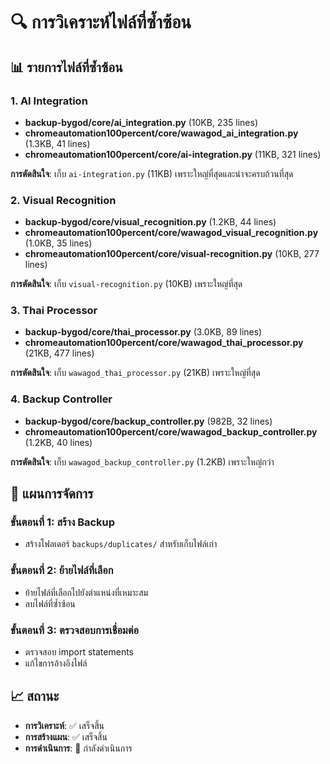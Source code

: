 # 🔍 การวิเคราะห์ไฟล์ที่ซ้ำซ้อน

## 📊 รายการไฟล์ที่ซ้ำซ้อน

### 1. AI Integration
- **backup-bygod/core/ai_integration.py** (10KB, 235 lines)
- **chromeautomation100percent/core/wawagod_ai_integration.py** (1.3KB, 41 lines)
- **chromeautomation100percent/core/ai-integration.py** (11KB, 321 lines)

**การตัดสินใจ**: เก็บ `ai-integration.py` (11KB) เพราะใหญ่ที่สุดและน่าจะครบถ้วนที่สุด

### 2. Visual Recognition
- **backup-bygod/core/visual_recognition.py** (1.2KB, 44 lines)
- **chromeautomation100percent/core/wawagod_visual_recognition.py** (1.0KB, 35 lines)
- **chromeautomation100percent/core/visual-recognition.py** (10KB, 277 lines)

**การตัดสินใจ**: เก็บ `visual-recognition.py` (10KB) เพราะใหญ่ที่สุด

### 3. Thai Processor
- **backup-bygod/core/thai_processor.py** (3.0KB, 89 lines)
- **chromeautomation100percent/core/wawagod_thai_processor.py** (21KB, 477 lines)

**การตัดสินใจ**: เก็บ `wawagod_thai_processor.py` (21KB) เพราะใหญ่ที่สุด

### 4. Backup Controller
- **backup-bygod/core/backup_controller.py** (982B, 32 lines)
- **chromeautomation100percent/core/wawagod_backup_controller.py** (1.2KB, 40 lines)

**การตัดสินใจ**: เก็บ `wawagod_backup_controller.py` (1.2KB) เพราะใหญ่กว่า

## 🎯 แผนการจัดการ

### ขั้นตอนที่ 1: สร้าง Backup
- สร้างโฟลเดอร์ `backups/duplicates/` สำหรับเก็บไฟล์เก่า

### ขั้นตอนที่ 2: ย้ายไฟล์ที่เลือก
- ย้ายไฟล์ที่เลือกไปยังตำแหน่งที่เหมาะสม
- ลบไฟล์ที่ซ้ำซ้อน

### ขั้นตอนที่ 3: ตรวจสอบการเชื่อมต่อ
- ตรวจสอบ import statements
- แก้ไขการอ้างอิงไฟล์

## 📈 สถานะ
- **การวิเคราะห์**: ✅ เสร็จสิ้น
- **การสร้างแผน**: ✅ เสร็จสิ้น
- **การดำเนินการ**: 🔄 กำลังดำเนินการ 